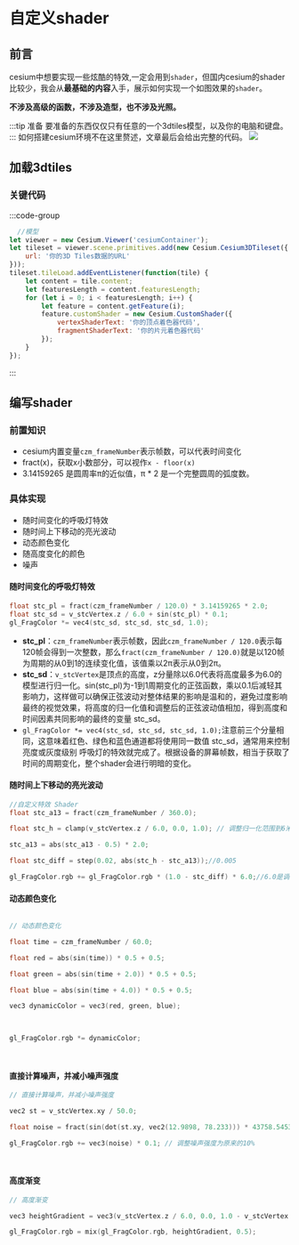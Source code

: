 # 自定义shader
## 前言
cesium中想要实现一些炫酷的特效,一定会用到`shader`，但国内cesium的shader比较少，我会从**最基础的内容**入手，展示如何实现一个如图效果的`shader`。

**不涉及高级的函数，不涉及造型，也不涉及光照。**



:::tip 准备
要准备的东西仅仅只有任意的一个3dtiles模型，以及你的电脑和键盘。
:::
如何搭建cesium环境不在这里赘述，文章最后会给出完整的代码。
![](/Pasted%20image%2020240611181542%202.png)
## 加载3dtiles
### 关键代码
:::code-group
```js
  //模型
let viewer = new Cesium.Viewer('cesiumContainer');
let tileset = viewer.scene.primitives.add(new Cesium.Cesium3DTileset({
    url: '你的3D Tiles数据的URL'
}));
tileset.tileLoad.addEventListener(function(tile) {
    let content = tile.content;
    let featuresLength = content.featuresLength;
    for (let i = 0; i < featuresLength; i++) {
        let feature = content.getFeature(i);
        feature.customShader = new Cesium.CustomShader({
            vertexShaderText: '你的顶点着色器代码',
            fragmentShaderText: '你的片元着色器代码'
        });
    }
});

```
:::

## 编写shader
### 前置知识
- cesium内置变量`czm_frameNumber`表示帧数，可以代表时间变化
- fract(x)，获取x小数部分，可以视作`x - floor(x)`
- 3.14159265 是圆周率π的近似值，π * 2 是一个完整圆周的弧度数。

### 具体实现
- 随时间变化的呼吸灯特效
- 随时间上下移动的亮光波动
- 动态颜色变化
- 随高度变化的颜色
- 噪声
#### 随时间变化的呼吸灯特效
```c
float stc_pl = fract(czm_frameNumber / 120.0) * 3.14159265 * 2.0;
float stc_sd = v_stcVertex.z / 6.0 + sin(stc_pl) * 0.1;
gl_FragColor *= vec4(stc_sd, stc_sd, stc_sd, 1.0);
```
- **stc_pl**：`czm_frameNumber`表示帧数，因此`czm_frameNumber / 120.0`表示每120帧会得到一次整数，那么`fract(czm_frameNumber / 120.0)`就是以120帧为周期的从0到1的连续变化值，该值乘以2π表示从0到2π。
- **stc_sd**：`v_stcVertex`是顶点的高度，z分量除以6.0代表将高度最多为6.0的模型进行归一化。sin(stc_pl)为-1到1周期变化的正弦函数，乘以0.1后减轻其影响力，这样做可以确保正弦波动对整体结果的影响是温和的，避免过度影响最终的视觉效果，将高度的归一化值和调整后的正弦波动值相加，得到高度和时间因素共同影响的最终的变量 stc_sd。
- `gl_FragColor *= vec4(stc_sd, stc_sd, stc_sd, 1.0);`注意前三个分量相同，这意味着红色、绿色和蓝色通道都将使用同一数值 stc_sd，通常用来控制亮度或灰度级别
呼吸灯的特效就完成了。根据设备的屏幕帧数，相当于获取了时间的周期变化，整个shader会进行明暗的变化。
#### 随时间上下移动的亮光波动
```c
//自定义特效 Shader
float stc_a13 = fract(czm_frameNumber / 360.0);

float stc_h = clamp(v_stcVertex.z / 6.0, 0.0, 1.0); // 调整归一化范围到6米

stc_a13 = abs(stc_a13 - 0.5) * 2.0;

float stc_diff = step(0.02, abs(stc_h - stc_a13));//0.005

gl_FragColor.rgb += gl_FragColor.rgb * (1.0 - stc_diff) * 6.0;//6.0是调整亮度的倍数
```
#### 动态颜色变化
```c
  
// 动态颜色变化

float time = czm_frameNumber / 60.0;

float red = abs(sin(time)) * 0.5 + 0.5;

float green = abs(sin(time + 2.0)) * 0.5 + 0.5;

float blue = abs(sin(time + 4.0)) * 0.5 + 0.5;

vec3 dynamicColor = vec3(red, green, blue);

  

gl_FragColor.rgb *= dynamicColor;

  
```
#### 直接计算噪声，并减小噪声强度
```c
// 直接计算噪声，并减小噪声强度

vec2 st = v_stcVertex.xy / 50.0;

float noise = fract(sin(dot(st.xy, vec2(12.9898, 78.233))) * 43758.5453123);

gl_FragColor.rgb += vec3(noise) * 0.1; // 调整噪声强度为原来的10%

  
```
#### 高度渐变
```c
// 高度渐变

vec3 heightGradient = vec3(v_stcVertex.z / 6.0, 0.0, 1.0 - v_stcVertex.z / 6.0); // 调整归一化范围到6米

gl_FragColor.rgb = mix(gl_FragColor.rgb, heightGradient, 0.5);
```